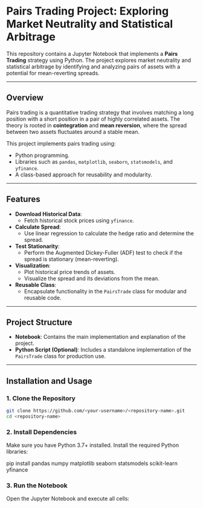 # Pairs Trading Project: Exploring Market Neutrality and Statistical Arbitrage

This repository contains a Jupyter Notebook that implements a **Pairs Trading** strategy using Python. The project explores market neutrality and statistical arbitrage by identifying and analyzing pairs of assets with a potential for mean-reverting spreads.

---

## Overview

Pairs trading is a quantitative trading strategy that involves matching a long position with a short position in a pair of highly correlated assets. The theory is rooted in **cointegration** and **mean reversion**, where the spread between two assets fluctuates around a stable mean.

This project implements pairs trading using:
- Python programming.
- Libraries such as `pandas`, `matplotlib`, `seaborn`, `statsmodels`, and `yfinance`.
- A class-based approach for reusability and modularity.

---

## Features

- **Download Historical Data**:
  - Fetch historical stock prices using `yfinance`.
- **Calculate Spread**:
  - Use linear regression to calculate the hedge ratio and determine the spread.
- **Test Stationarity**:
  - Perform the Augmented Dickey-Fuller (ADF) test to check if the spread is stationary (mean-reverting).
- **Visualization**:
  - Plot historical price trends of assets.
  - Visualize the spread and its deviations from the mean.
- **Reusable Class**:
  - Encapsulate functionality in the `PairsTrade` class for modular and reusable code.

---

## Project Structure

- **Notebook**: Contains the main implementation and explanation of the project.
- **Python Script (Optional)**: Includes a standalone implementation of the `PairsTrade` class for production use.

---

## Installation and Usage

### 1. Clone the Repository

```bash
git clone https://github.com/<your-username>/<repository-name>.git
cd <repository-name>
```

### 2. Install Dependencies
Make sure you have Python 3.7+ installed. Install the required Python libraries:

pip install pandas numpy matplotlib seaborn statsmodels scikit-learn yfinance

### 3. Run the Notebook
Open the Jupyter Notebook and execute all cells:
